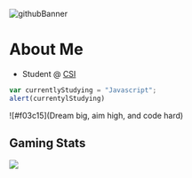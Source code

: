 <!--
**Alex-z01/Alex-z01** is a ✨ _special_ ✨ repository because its `README.md` (this file) appears on your GitHub profile.

Here are some ideas to get you started:

- 🔭 I’m currently working on ...
- 🌱 I’m currently learning ...
- 👯 I’m looking to collaborate on ...
- 🤔 I’m looking for help with ...
- 💬 Ask me about ...
- 📫 How to reach me: ...
- 😄 Pronouns: ...
- ⚡ Fun fact: ...
-->

![githubBanner](https://user-images.githubusercontent.com/69604949/165014619-b3059202-9abd-4f30-856b-de5f1d9ad531.gif)


<h1> About Me </h1>

* Student @ <a href='https://www.csi.cuny.edu/'>CSI</a>

```javascript
var currentlyStudying = "Javascript";
alert(currentylStudying)
```

![#f03c15](Dream big, aim high, and code hard)

<h2> Gaming Stats </h2>
<img src="https://steam-stat.vercel.app/api?profileName=zchicken"/>



